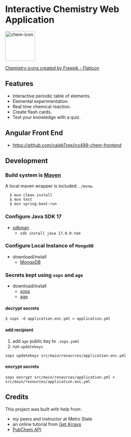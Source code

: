 # Interactive Chemistry Web Application

<img src="/src/main/resources/static/images/chemistry.png" width="auto" height="95"  alt="chem-icon"/>

<a href="https://www.flaticon.com/free-icons/chemistry" title="chemistry icons">Chemistry icons created by Freepik - Flaticon</a>
## Features
- Interactive periodic table of elements.
- Elemental experimentation.
- Real time chemical reaction.
- Create flash cards.
- Test your knowledge with a quiz.
## Angular Front End
- https://github.com/calebTree/ics499-chem-frontend

## Development
### Build system is [Maven](https://maven.apache.org/download.cgi)
A local maven wrapper is included: `./mvnw`.
```
  $ mvn clean install
  $ mvn test
  $ mvn spring-boot:run
```
### Configure Java SDK 17
- [sdkman](https://sdkman.io/install/)
    - `sdk install java 17.0.0-tem`
### Configure Local Instance of `MongoDB`
- download/install
    - [MongoDB](https://www.mongodb.com/docs/manual/tutorial/install-mongodb-on-os-x/)
### Secrets kept using `sops` and `age`
- download/install
  - [sops](https://github.com/getsops/sops?tab=readme-ov-file#22encrypting-using-age)
  - [age](https://github.com/FiloSottile/age)
#### decrypt secrets
```
$ sops -d application.enc.yml > application.yml
```
#### add recipient 
1. add `age` public key to `.sops.yaml`
2. run `updatekeys`
```
sops updatekeys src/main/resources/application.enc.yml
```
#### encrypt secrets
```
sops encrypt src/main/resources/application.yml > src/main/resources/application.enc.yml
```
## Credits
This project was built with help from:
- my peers and instructor at Metro State
- an online tutorial from [Get Arrays](https://www.getarrays.io/)
- [PubChem API](https://pubchem.ncbi.nlm.nih.gov/docs/pug-rest-tutorial)
